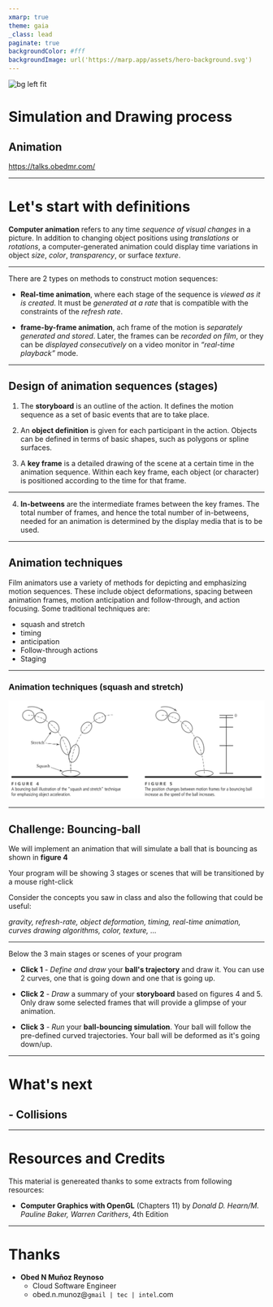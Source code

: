 ```yaml
---
xmarp: true
theme: gaia
_class: lead
paginate: true
backgroundColor: #fff
backgroundImage: url('https://marp.app/assets/hero-background.svg')
---
```


![bg left fit](https://blog.animationmentor.com/wp-content/uploads/2020/08/AntonioVieira-AristotleComp-1024x538.jpg)

# **Simulation and Drawing process**
## Animation

https://talks.obedmr.com/


---

# Let's start with definitions

**Computer animation** refers to any time _sequence of visual changes_ in a picture. In addition to changing object positions using _translations_ or _rotations_, a computer-generated animation could display time variations in object _size_, _color_, _transparency_, or surface _texture_.

---

There are 2 types on methods to construct motion sequences:

- **Real-time animation**, where each stage of the sequence is _viewed as it is created_. It must be _generated at a rate_ that is compatible with the constraints of the _refresh rate_.

- **frame-by-frame animation**, ach frame of the motion is _separately generated and stored_. Later, the frames can be _recorded on film_, or they can be _displayed consecutively_ on a video monitor in _“real-time playback”_ mode.


---

## Design of animation sequences (stages)


1. The **storyboard** is an outline of the action. It defines the motion sequence as a set of basic events that are to take place.

2. An **object definition** is given for each participant in the action. Objects can be defined in terms of basic shapes, such as polygons or spline surfaces.

3. A **key frame** is a detailed drawing of the scene at a certain time in the animation sequence. Within each key frame, each object (or character) is positioned according to the time for that frame.


---

4. **In-betweens** are the intermediate frames between the key frames. The total number of frames, and hence the total number of in-betweens, needed for an animation is determined by the display media that is to be used.


---

## Animation techniques

Film animators use a variety of methods for depicting and emphasizing motion sequences. These include object deformations, spacing between animation frames, motion anticipation and follow-through, and action focusing. Some traditional techniques are:

- squash and stretch
- timing
- anticipation
- Follow-through actions
- Staging


---

### Animation techniques (squash and stretch)

![bg contain](images/squash-and-stretch.png)


---

## Challenge: Bouncing-ball

We will implement an animation that will simulate a ball that is bouncing as shown in  **figure 4**

Your program will be showing 3 stages or scenes that will be transitioned by a mouse right-click

Consider the concepts you saw in class and also the following that could be useful:

_gravity, refresh-rate, object deformation, timing, real-time animation, curves drawing algorithms, color, texture, ..._


---

Below the 3 main stages or scenes of your program

- **Click 1** - _Define and draw_ your **ball's trajectory** and draw it. You can use 2 curves, one that is going down and one that is going up.

- **Click 2** - _Draw_ a summary of your **storyboard** based on figures 4 and 5. Only draw some selected frames that will provide a glimpse of your animation.

- **Click 3** - _Run_ your **ball-bouncing simulation**. Your ball will follow the pre-defined curved trajectories. Your ball will be deformed as it's going down/up.


---

# What's next

## - Collisions


---

# Resources and Credits
This material is genereated thanks to some extracts from following resources:

- **Computer Graphics with OpenGL** (Chapters 11) by _Donald D. Hearn/M. Pauline Baker, Warren Carithers_, 4th Edition


---

# Thanks

- **Obed N Muñoz Reynoso**
	- Cloud Software Engineer
	- obed.n.munoz@``gmail | tec | intel``.com
